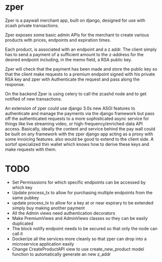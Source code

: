 # zper
Zper is a paywall merchant app, built on django, designed for use with zcash private transactions.

Zper exposes some basic admin APIs for the merchant to create various products with prices, endpoints and expiration times.

Each product, is associated with an endpoint and a z addr. The client simply has to send a payment of a sufficient amount to the z-address for the desired endpoint including, in the memo field, a RSA public key.

Zper will check that the payment has been made and store the public key so that the client make requests to a premium endpoint signed with his private RSA key 
and zper with Authenticate the request and pass along the response. 

On the backend Zper is using celery to call the zcashd node and to get notified of new transactions.

An extension of zper could use django 3.0s new ASGI features to authenticate and manage the payments via the django framework but pass off the authenticated requests to a more sophisticated async service for things like live streaming video, or high-frequency/enriched-data API access. Basically, ideally the content and service behind the pay wall could be built on any framework with the zper django app acting as a proxy with some invoicing features.
also would be good to extend to the client side. A sortof specialized thin wallet which knows how to derive these keys and make requests with them.

# TODO
- Set Permisssions for which specific endpoints can be accessed by which key
- Update process_tx to allow for purchasing multiple endpoints from the same pubkey
- update process_tx to allow for a key at or near expirary to be extended simply buy making another payment
- All the Admin views need authentication decorators
- Make PremiumViews and AdminViews classes so they can be easily duplicated
- The block notify endpoint needs to be secured so that only the node can call it
- Dockerize all the services more cleanly so that zper can drop into a microservice application easily
- Change CreateProductAPI view to use create_new_product model function to automatically generate an new z_addr
